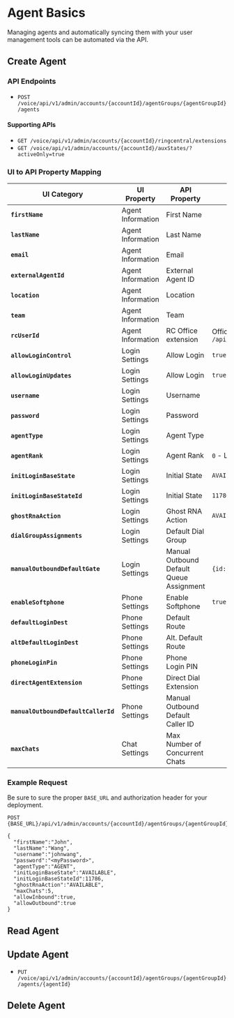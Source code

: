 # Agent Basics

Managing agents and automatically syncing them with your user management tools can be automated via the API.

## Create Agent

### API Endpoints

* `POST /voice/api/v1/admin/accounts/{accountId}/agentGroups/{agentGroupId}/agents`

#### Supporting APIs

* `GET /voice/api/v1/admin/accounts/{accountId}/ringcentral/extensions`
* `GET /voice/api/v1/admin/accounts/{accountId}/auxStates/?activeOnly=true`

### UI to API Property Mapping

| UI Category | UI Property | API Property | Description |
|-|-|-|-|
| **`firstName`** | Agent Information | First Name | |
| **`lastName`** | Agent Information | Last Name | |
| **`email`** | Agent Information | Email | |
| **`externalAgentId`** | Agent Information | External Agent ID | |
| **`location`** | Agent Information | Location | |
| **`team`** | Agent Information | Team | |
| **`rcUserId`** | Agent Information | RC Office extension | Office extensionId. Retrieve a list using `/api/v1/admin/accounts/{accountId}/ringcentral/extensions` |
| **`allowLoginControl`** | Login Settings | Allow Login | `true` |
| **`allowLoginUpdates`** | Login Settings | Allow Login | `true` |
| **`username`** | Login Settings | Username | |
| **`password`** | Login Settings | Password | |
| **`agentType`** | Login Settings | Agent Type | |
| **`agentRank`** | Login Settings | Agent Rank | `0` - Lowest |
| **`initLoginBaseState`** | Login Settings | Initial State | `AVAILABLE` |
| **`initLoginBaseStateId`** | Login Settings | Initial State | `11786` |
| **`ghostRnaAction`** | Login Settings | Ghost RNA Action | `AVAILABLE` |
| **`dialGroupAssignments`** | Login Settings | Default Dial Group | |
| **`manualOutboundDefaultGate`** | Login Settings | Manual Outbound Default Queue Assignment | `{id: 72899}` |
| **`enableSoftphone`** | Phone Settings | Enable Softphone | `true` |
| **`defaultLoginDest`** | Phone Settings | Default Route | |
| **`altDefaultLoginDest`** | Phone Settings | Alt. Default Route | |
| **`phoneLoginPin`** | Phone Settings | Phone Login PIN | |
| **`directAgentExtension`** | Phone Settings | Direct Dial Extension | |
| **`manualOutboundDefaultCallerId`** | Phone Settings | Manual Outbound Default Caller ID | |
| **`maxChats`** | Chat Settings | Max Number of Concurrent Chats | |

### Example Request

Be sure to sure the proper `BASE_URL` and authorization header for your deployment.

```
POST {BASE_URL}/api/v1/admin/accounts/{accountId}/agentGroups/{agentGroupId}/agents

{
  "firstName":"John",
  "lastName":"Wang",
  "username":"johnwang",
  "password":"<myPassword>",
  "agentType":"AGENT",
  "initLoginBaseState":"AVAILABLE",
  "initLoginBaseStateId":11786,
  "ghostRnaAction":"AVAILABLE",
  "maxChats":5,
  "allowInbound":true,
  "allowOutbound":true
}
```

## Read Agent

## Update Agent

* `PUT /voice/api/v1/admin/accounts/{accountId}/agentGroups/{agentGroupId}/agents/{agentId}`

## Delete Agent

